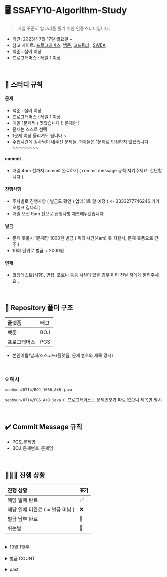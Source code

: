 # 🖥 SSAFY10-Algorithm-Study

> 매일 꾸준히 알고리즘 풀기 위한 인증 스터디입니다. 

- 기간: 2023년 7월 17일 월요일 ~
- 참고 사이트: [프로그래머스](https://programmers.co.kr/learn/challenges), [백준](https://www.acmicpc.net/), [코드트리](https://www.codetree.ai) , [SWEA](https://swexpertacademy.com/)
- 백준 : 실버 이상
- 프로그래머스 : 레벨 1 이상

<br/>


## 📌 스터디 규칙 

#### 문제
- 백준 : 실버 이상
- 프로그래머스 : 레벨 1 이상
- 매일 1문제씩 ( 맞았습니다 !! 문제만 )
- 문제는 스스로 선택
- 1문제 이상 올리셔도 됩니다 ~
- 수업시간에 강사님이 내주신 문제들, 과제들은 1문제로 인정하지 않겠습니다 ~~~~~~~~~ 

#### commit
- 매일 4am 전까지 commit 완료하기 ( commit message 규칙 지켜주세요. 간단합니다 )

#### 진행사항
- 주차별로 진행사항 ( 벌금도 확인 ) 업데이트 할 예정 ( <- 3333277746246 카카오뱅크 김다희  )
- 매일 오전 9am 전으로 진행사항 체크해두겠습니다

#### 벌금 
- 문제 못풀시 1문제당 1000원 벌금 ( 위의 시간(4am) 못 지킬시, 문제 못품으로 간주 )
- 10회 단위로 벌금 + 2000원

#### 면제
- 코딩테스트(시험), 면접, 코로나 등등 사정이 있을 경우 미리 전날 저에게 알려주세요 .

<br/>

## 📁 Repository 폴더 구조
| 플랫폼    | 태그  |
|:-------|:----|
| 백준     | BOJ |
| 프로그래머스 | PGS |

- 본인이름/날짜/소스코드(플랫폼, 문제 번호와 제목 명시)

<br/>


### 💡 예시

`seohyun/0714/BOJ_1000_A+B.java`

`seohyun/0714/PGS_A+B.java` <- 프로그래머스는 문제번호가 따로 없으니 제목만 명시


<br/>

## ✔️ Commit Message 규칙

- PGS_문제명
- BOJ_문제번호_문제명


<br/>

## 🧑🏻‍💻 진행 상황

| 진행 상황            | 표기  |
|:-----------------|:----|
| 해당 일에 완료      | ✅   |
| 해당 일에 미완료 ( = 벌금 미납 )    | ❌   |
| 벌급 납부 완료 | 🔺 |
| 쉬는날 | 🥳 |

<br>
<details>
  <summary> 10월 1쨋주</summary>

|  이름  | 10/02 | 10/03 | 10/04 | 10/05 | 10/06 | 10/07 | 10/08 | 
|:--------:|:-----:|:-----:|:----:|:------:|:-----:|:-----:|:-----:|
| jinwoo   |       |       |✅        |✅        |       |🥳     |       | 
| changhee |       |       |✅        |✅        |       |🥳     |       |
| dahui    |       |       |✅        |✅        |       |🥳     |       |
| hayeong  |       |       |✅        |✅        |       |🥳     |       |
| hyeonguk |       |       |✅        |면제        |       |🥳     |       |
| hyeonmin |       |       |✅        |✅        |       |🥳     |       |
| jeongho  |       |       |🔺        |✅        |       |🥳     |       |
| jongkook |       |       |✅        |✅        |       |🥳     |       |
| minsu    |       |       |✅        |✅        |       |🥳     |       |
| narin    |       |       |✅        |✅        |       |🥳     |       |
| rael     |       |       |🔺        |✅        |       |🥳     |       |
| seohyun  |       |       |✅        |✅        |       |🥳     |       |
| seongwan |       |       |✅        |✅        |       |🥳     |       |
| taegyung |       |       |✅        |✅        |       |🥳     |       |
| woojae   |       |       |✅        |✅        |       |🥳     |       |

</details>
<br>

<details>
  <summary> 벌금 COUNT </summary>

|  이름  | 1000 COUNT | 3000 COUNT |  벌금총합  |
|:--------:|:-----:|:-----:|:-----:|
| jinwoo   |2       |0       |2000    |
| changhee |1       |0       |1000    |
| dahui    |8       |0       |8000    |
| hayeong  |4       |0       |4000    |
| hyeonguk |1       |0       |1000    |
| hyeonmin |6       |0       |6000    |
| jeongho  |10       |2       |16000   |
| jongkook |2      |0       |2000    |
| minsu |2     |0       |2000    |
| narin    |8       |0       |8000    |
| rael     |4       |0       |4000    |
| seohyun  |8       |0       |8000    |
| seongwan |0       |0       |0       |
| taegyung |9       |0       |9000    |
| woojae   |0       |0       |0       |
| sum      |64      |2       | 42000원(-28000원)  |

</details>
<br>
<details>
  <summary> past </summary>
<details>
  <summary> 7월 4쨋주</summary>

|  이름  | 07/17 | 07/18 | 07/19 | 07/20 | 07/21 | 07/22 | 07/23 | 
|:--------:|:-----:|:-----:|:----:|:------:|:-----:|:-----:|:-----:|
| jinwoo   |   ✅  |  ✅     |   ✅   |    ✅    |   ✅    |   ✅    |  ✅   | 
| changhee |   ✅  |    ✅   |   ✅   |   ✅     |    ✅   |  ✅     |     ✅  | 
| dahui    |    ✅   |   ✅    |  ✅    |  ✅      |   ✅    |  ✅     |  ✅   | 
| hayeong  |   ✅  |     ✅  |  ✅   |    ✅    |    ✅   |   ✅    |   ✅    | 
| hyeonguk |    ✅   |    ✅   |   ✅   |  ✅      |   ✅    |   ✅    |    ✅   | 
| hyeonmin |    ✅   |    ✅   |  ✅    |   ✅     |    ✅   |  ✅     |  ✅     | 
| jeongho  |    ✅   |    ✅   |  ✅    |  ✅      |    ✅   | 🔺  |     ✅  | 
| jongkook |   ✅    |    ✅   |  ✅    |  ✅      |   ✅    |   ✅    |  ✅     | 
| narin    |  ✅     |    ✅   |  ✅    |  ✅      |  ✅     | 🔺  |     ✅  | 
| rael     |   ✅    |    ✅   |✅      |   ✅     |  ✅    |  ✅     | 🔺   | 
| seohyun  |    ✅   |    ✅   |  ✅    |   ✅     |  ✅     |  ✅     |   ✅    | 
| seongwan |     ✅  |    ✅   |  ✅    |  ✅      |   ✅    |     ✅  |   ✅    | 
| taegyung |  ✅   |   ✅    |   ✅   |   ✅     |    ✅   |   ✅    |  ✅     | 
| woojae   |   ✅  |   ✅    | ✅     |   ✅     |    ✅   |  ✅     |   ✅    | 

</details>
<details>
  <summary> 7월 5쨋주</summary>

|  이름  | 07/24 | 07/25 | 07/26 | 07/27 | 07/28 | 07/29 | 07/30 | 
|:--------:|:-----:|:-----:|:----:|:------:|:-----:|:-----:|:-----:|
| jinwoo   | ✅    |   ✅    |  ✅    |    ✅    |  ✅    | 🥳    | ✅   | 
| changhee | ✅  |    ✅   |  ✅    |   ✅     |  ✅    |  🥳   |✅    | 
| dahui    | ✅   |   ✅    |  🔺    |  ✅      | ✅     | 🥳    |  ✅  | 
| hayeong  | ✅  |   ✅    |  ✅    |  ✅      |   ✅   |  🥳   |  ✅  | 
| hyeonguk | ✅   |  ✅     | ✅     |  ✅      |  ✅    | 🥳    | ✅   | 
| hyeonmin | ✅   |   ✅    |  ✅    |   ✅     |  ✅    | 🥳    | ✅   | 
| jeongho  | ✅   |   ✅    |  ✅    |  ✅      |  ✅    | 🥳    | ✅   | 
| jongkook | ✅ |    ✅   |  ✅    |  ✅      |  ✅    | 🥳    | ✅   | 
| narin    | ✅|    ✅   |  ✅    |  ✅      |  ✅    |  🥳   | ✅   | 
| rael     | ✅  |    ✅   |  ✅    |  ✅      | ✅     | 🥳    | 🔺   | 
| seohyun  | ✅   |    ✅   | ✅     |  ✅      | ✅     | 🥳    | ✅   | 
| seongwan | ✅    |    ✅   | ✅     |  ✅      | ✅     | 🥳    |  ✅  | 
| taegyung |✅ |  ✅   |   ✅  |   ✅     |  ✅  |  🥳   |   ✅ | 
| woojae   | ✅  |    ✅   |   ✅   |   ✅     |  ✅    | 🥳    |   ✅ | 

</details>

<details>
  <summary> 8월 1쨋주</summary>

|  이름  | 07/31 | 08/01 | 08/02 | 08/03 | 08/04 | 08/05 | 08/06 | 
|:--------:|:-----:|:-----:|:----:|:------:|:-----:|:-----:|:-----:|
| jinwoo   |✅     |✅       |✅      |✅        |✅      |🥳     |  ✅  | 
| changhee |✅     |✅       |✅      |✅        |✅     |🥳     |  ✅  | 
| dahui    |✅     |🔺       |✅      |✅        |✅      |🥳     |   ✅ | 
| hayeong  |✅     |✅       |✅      |✅        |✅      |🥳     |  🔺  | 
| hyeonguk |✅     |✅       |✅      |✅        |✅      |🥳     |   ✅ | 
| hyeonmin |✅     |✅       |✅      |✅        |✅      |🥳     |    ✅| 
| jeongho  |✅     |✅       |✅      |✅        |✅      |🥳     | 🔺   | 
| jongkook |🔺     |✅       |✅      |✅        |✅      |🥳     |   ✅ | 
| narin    |✅     |✅       |✅      |🔺        |✅      |🥳     |  ✅  | 
| rael     |✅     |✅       |✅      |✅        |✅      |🥳     |  ✅  | 
| seohyun  |✅     |✅       |✅      |✅        |✅      |🥳     |   ✅ | 
| seongwan |✅     |✅       |✅      |✅        |✅      |🥳     |  ✅  | 
| taegyung |✅     |✅       |✅      |✅        |✅      |🥳     |  ✅  | 
| woojae   |✅     |✅       |✅      |✅        |✅      |🥳     |  ✅  | 

</details>

<details>
  <summary> 8월 2쨋주</summary>

|  이름  | 08/07 | 08/08 | 08/09 | 08/10 | 08/11 | 08/12 | 08/13 | 
|:--------:|:-----:|:-----:|:----:|:------:|:-----:|:-----:|:-----:|
| jinwoo   |✅       |✅       |✅       |✅        |🔺       |🥳     |✅      | 
| changhee |✅       |✅       |✅       |✅        |✅       |🥳     |✅      | 
| dahui    |✅       |✅       |🔺       |✅        |✅       |🥳     |✅      |  
| hayeong  |✅       |✅       |✅       |✅        |✅       |🥳     |✅      | 
| hyeonguk |✅       |✅       |✅       |✅        |✅       |🥳     |✅     | 
| hyeonmin |✅       |✅       |✅       |✅        |✅       |🥳     |✅      | 
| jeongho  |✅       |🔺       |✅       |✅        |✅       |🥳     |🔺      | 
| jongkook |✅       |✅       |🔺       |✅        |면제      |🥳     |면제      | 
| narin    |✅       |✅       |✅       |✅        |✅       |🥳     | ✅     | 
| rael     |✅       |✅       |✅       |✅        |✅       |🥳     |✅      | 
| seohyun  |✅       |✅       |✅       |✅        |🔺       |🥳     |✅      | 
| seongwan |✅       |✅       |✅       |✅        |✅       |🥳     |✅      | 
| taegyung |✅       |✅       |✅       |✅        |✅       |🥳     |✅      | 
| woojae   |✅       |✅       |✅       |✅        |✅       |🥳     |✅      | 

</details>

<details>
  <summary> 8월 3쨋주</summary>

|  이름  | 08/14 | 08/15 | 08/16 | 08/17 | 08/18 | 08/19 | 08/20 | 
|:--------:|:-----:|:-----:|:----:|:------:|:-----:|:-----:|:-----:|
| jinwoo   |✅       |✅       |✅        |✅        |✅       |🥳     |✅       | 
| changhee |✅       |✅       |✅        |✅       |✅       |🥳     |✅       | 
| dahui    |✅       |✅       |✅        |🔺        |✅       |🥳     |✅       | 
| hayeong  |✅       |✅       |✅        |✅        |✅       |🥳     |✅       | 
| hyeonguk |✅       |✅       |✅        |✅        |✅       |🥳     |✅       | 
| hyeonmin |✅       |✅       |✅        |✅        |✅       |🥳     |✅       | 
| jeongho  |🔺       |🔺       |✅        |🔺        |✅       |🥳     |✅       | 
| jongkook |면제      |면제      |면제        |면제        |✅       |🥳     |✅       | 
| minsu |-     | -    | -      | ✅       |✅       |🥳     |✅       |
| narin    |🔺       |✅       |✅        |✅        |면제       |🥳     |✅       | 
| rael     |✅       |✅       |✅        |✅        |✅       |🥳     |✅       | 
| seohyun  |✅       |✅       |✅        |✅        |✅       |🥳     |✅       | 
| seongwan |✅       |✅       |✅        |✅        |✅       |🥳     |✅       | 
| taegyung |✅       |✅       |✅        |🔺        |✅       |🥳     |🔺       |  
| woojae   |✅       |✅       |✅        |✅        |✅       |🥳     |✅       | 

</details>
<br>

<details>
  <summary> 8월 4쨋주</summary>

|  이름  | 08/21 | 08/22 | 08/23 | 08/24 | 08/25 | 08/26 | 08/27 | 
|:--------:|:-----:|:-----:|:----:|:------:|:-----:|:-----:|:-----:|
| jinwoo   |✅       |✅       |✅        |✅        |✅       |🥳     |✅       | 
| changhee |✅       |✅       |✅        |✅        |✅       |🥳     |✅       | 
| dahui    |✅       |✅       |✅        |✅        |🔺       |🥳     |✅       |  
| hayeong  |✅       |✅       |✅        |✅        |✅       |🥳     |🔺       | 
| hyeonguk |✅       |✅       |✅        |✅        |✅       |🥳     |✅       | 
| hyeonmin |✅       |✅       |✅        |✅        |✅       |🥳     |✅       | 
| jeongho  |✅       |🔺       |✅        |✅        |✅       |🥳     |✅       | 
| jongkook |✅       |✅       |✅        |✅        |✅       |🥳     |✅       | 
| minsu    |✅       |✅       |✅        |✅        |✅       |🥳     |🔺       | 
| narin    |✅       |✅       |✅        |✅        |✅       |🥳     |✅       | 
| rael     |✅       |✅       |✅        |✅        |✅       |🥳     |✅       | 
| seohyun  |✅       |✅       |✅        |✅        |면제       |🥳     |✅       | 
| seongwan |✅       |✅       |✅        |✅        |✅      |🥳     |✅       | 
| taegyung |✅       |✅       |✅        |✅        |✅       |🥳     |✅       |  
| woojae   |✅       |✅       |✅        |✅        |✅       |🥳     |✅       | 

</details>

<details>
  <summary> 8월 5쨋주</summary>

|  이름  | 08/28 | 08/29 | 08/30 | 08/31 | 09/01 | 09/02 | 09/03 | 
|:--------:|:-----:|:-----:|:----:|:------:|:-----:|:-----:|:-----:|
| jinwoo   |✅       |✅       |✅        |✅        |✅       |🥳     |✅       | 
| changhee |✅       |✅       |✅        |✅        |✅       |🥳     |✅       | 
| dahui    |🔺       |✅       |🔺        |✅        |✅       |🥳     |✅       |   
| hayeong  |✅       |✅       |✅        |면제        |✅       |🥳     |🔺       | 
| hyeonguk |✅       |✅       |✅        |✅        |✅       |🥳     |✅       | 
| hyeonmin |✅       |✅       |✅        |✅        |✅       |🥳     |✅       | 
| jeongho  |✅       |✅       |✅        |✅        |✅       |🥳     |🔺       | 
| jongkook |✅       |✅       |✅        |✅        |✅       |🥳     |✅       | 
| minsu    |✅       |✅       |✅        |✅        |✅       |🥳     |✅       | 
| narin    |🔺       |✅       |✅        |✅        |✅       |🥳     |✅       | 
| rael     |✅       |✅       |✅        |✅        |✅       |🥳     |✅       | 
| seohyun  |✅       |✅       |✅        |✅        |✅       |🥳     |✅       | 
| seongwan |✅       |✅       |✅        |✅        |✅       |🥳     |✅       | 
| taegyung |✅       |✅       |✅        |✅        |🔺       |🥳     |✅       | 
| woojae   |✅       |✅       |✅        |✅        |✅       |🥳     |✅       | 

</details>

<details>
  <summary> 9월 1쨋주</summary>

|  이름  | 09/04 | 09/05 | 09/06 | 09/07 | 09/08 | 09/09 | 09/10 | 
|:--------:|:-----:|:-----:|:----:|:------:|:-----:|:-----:|:-----:|
| jinwoo   |✅       |✅       |✅        |✅        |✅       |🥳     |✅       | 
| changhee |✅       |✅       |✅        |✅        |✅       |🥳     |✅       | 
| dahui    |✅       |✅       |✅        |✅        |✅       |🥳     |✅       | 
| hayeong  |✅       |✅       |✅        |✅        |✅       |🥳     |✅       | 
| hyeonguk |✅       |✅       |✅        |✅        |면제       |🥳     |🔺       | 
| hyeonmin |✅       |✅       |🔺        |✅        |✅       |🥳     |🔺       | 
| jeongho  |✅       |✅       |✅        |✅        |✅       |🥳     |✅       | 
| jongkook |✅       |✅       |✅        |✅        |✅       |🥳     |✅       | 
| minsu    |✅       |✅       |✅        |✅        |✅       |🥳     |✅       | 
| narin    |✅       |✅       |✅        |✅        |🔺       |🥳     |✅       | 
| rael     |✅       |✅       |✅        |✅        |🔺       |🥳     |✅       | 
| seohyun  |🔺       |✅       |✅        |🔺        |✅       |🥳     |✅       | 
| seongwan |✅       |✅       |✅        |✅        |✅       |🥳     |✅       | 
| taegyung |✅       |🔺       |✅        |✅        |✅       |🥳     |🔺       | 
| woojae   |✅       |✅       |✅        |✅        |✅       |🥳     |✅       | 

</details>

<details>
  <summary> 9월 2쨋주</summary>

|  이름  | 09/11 | 09/12 | 09/13 | 09/14 | 09/15 | 09/16 | 09/17 | 
|:--------:|:-----:|:-----:|:----:|:------:|:-----:|:-----:|:-----:|
| jinwoo   |✅       |✅       |✅        |✅        |✅       |🥳     |✅       | 
| changhee |✅       |✅       |🔺        |✅        |✅       |🥳     |✅       | 
| dahui    |✅       |✅       |✅        |✅        |면제       |🥳     |✅       | 
| hayeong  |✅       |✅       |면제        |면제        |✅       |🥳     |✅       | 
| hyeonguk |✅       |✅       |✅        |✅        |✅       |🥳     |✅       | 
| hyeonmin |✅       |✅       |✅        |✅        |✅       |🥳     |✅       | 
| jeongho  |면제       |면제       |면제        |면제        |✅       |🥳     |✅       | 
| jongkook |✅       |✅       |✅        |✅        |✅       |🥳     |✅       | 
| minsu    |✅       |✅       |🔺        |✅        |✅       |🥳     |✅       | 
| narin    |✅       |✅       |✅        |✅        |✅       |🥳     |✅       | 
| rael     |✅       |✅       |✅        |✅        |✅       |🥳     |✅       | 
| seohyun  |✅       |✅       |✅        |✅        |🔺       |🥳     |🔺       | 
| seongwan |✅       |✅       |✅        |✅        |✅       |🥳     |✅       | 
| taegyung |✅       |🔺       |✅        |🔺        |✅       |🥳     |✅       | 
| woojae   |✅       |✅       |✅        |✅        |면제       |🥳     |면제       | 

</details>

<details>
  <summary> 9월 3쨋주</summary>

|  이름  | 09/18 | 09/19 | 09/20 | 09/21 | 09/22 | 09/23 | 09/24 | 
|:--------:|:-----:|:-----:|:----:|:------:|:-----:|:-----:|:-----:|
| jinwoo   |✅       |🔺       |✅        |✅        |✅       |🥳     |✅       | 
| changhee |✅       |✅       |✅        |✅        |✅       |🥳     |✅       | 
| dahui    |✅       |✅       |✅       | ✅       |면제       |🥳     |✅       | 
| hayeong  |✅       |✅       |면제        |✅        |✅       |🥳     |✅       | 
| hyeonguk |✅       |✅       |✅        |✅        |✅       |🥳     |✅       | 
| hyeonmin |✅       |✅       |면제        |🔺        |🔺       |🥳     |🔺       | 
| jeongho  |✅       |✅       |✅        |🔺        |✅       |🥳     |✅       | 
| jongkook |✅       |✅       |✅        |✅        |✅       |🥳     |✅       | 
| minsu    |✅       |✅       |✅        |✅        |✅       |🥳     |✅       | 
| narin    |🔺       |✅       |✅        |🔺        |🔺       |🥳     |✅       | 
| rael     |✅       |면제       |✅        |✅        |✅       |🥳     |✅       | 
| seohyun  |✅       |✅       |면제        |✅        |✅       |🥳     |✅       | 
| seongwan |✅       |✅       |✅        |✅        |✅       |🥳     |✅       | 
| taegyung |✅       |✅       |✅        |✅        |🔺       |🥳     |🔺       | 
| woojae   |✅       |✅       |✅        |✅        |✅       |🥳     |✅       | 

</details>

<details>
  <summary> 9월 3쨋주</summary>

|  이름  | 09/25 | 09/26 | 09/27 | 09/28 | 09/29 | 09/30 | 10/01 | 
|:--------:|:-----:|:-----:|:----:|:------:|:-----:|:-----:|:-----:|
| jinwoo   |✅       |✅       |✅        |        |       |🥳     |       | 
| changhee |✅       |✅       |✅        |        |       |🥳     |       | 
| dahui    |🔺       |✅       |✅        |        |       |🥳     |       | 
| hayeong  |면제       |✅       |🔺        |        |       |🥳     |       | 
| hyeonguk |✅       |✅       |✅        |        |       |🥳     |       | 
| hyeonmin |✅       |✅       |🔺        |        |       |🥳     |       | 
| jeongho  |✅       |🔺       |✅        |        |       |🥳     |       | 
| jongkook |✅       |✅       |✅        |        |       |🥳     |       | 
| minsu    |✅       |✅       |✅        |        |       |🥳     |       | 
| narin    |✅       |✅       |✅        |        |       |🥳     |       | 
| rael     |✅       |✅       |✅        |        |       |🥳     |       | 
| seohyun  |✅       |🔺       |🔺        |        |       |🥳     |       | 
| seongwan |✅       |✅       |✅        |        |       |🥳     |       | 
| taegyung |✅       |✅       |✅        |        |       |🥳     |       | 
| woojae   |✅       |✅       |✅       |        |       |🥳     |       | 

</details>

<details>
  <summary> 추석 EVENT ( 9/28 - 10/3 ) </summary>

|  이름  | 09/28 | 09/29 | 09/30 | 10/01 | 10/02 | 10/03 | SUM | 
|:--------:|:-----:|:-----:|:----:|:------:|:-----:|:-----:|:-----:|
| jinwoo   |       |       |       |        |       |      |0       | 
| changhee |       |       |       |        |       |      |0       | 
| dahui    |       |       |       |        |1       |      |1       | 
| hayeong  |       |       |       |        |       |      |0       | 
| hyeonguk |       |       |       |        |       |      |0       | 
| hyeonmin |       |       |       |        |       |      |0       | 
| jeongho  |       |       |       |        |       |      |0       | 
| jongkook |1       |       |1       |        |       |1      |3       | 
| minsu    |1       |1       |       |1        |       |      |3       | 
| narin    |       |3       |1       |2        |       |      |6       | 
| rael     |       |       |       |        |       |      |0       | 
| seohyun  |       |       |       |        |       |      |0       | 
| seongwan |6       |2       |1       |1        |1       |1      |12       | 
| taegyung |       |       |       |        |       |      |0       | 
| woojae   |1       |1       |3       |1        |1       |1      |8       | 

</details>
</details>

<br/>




